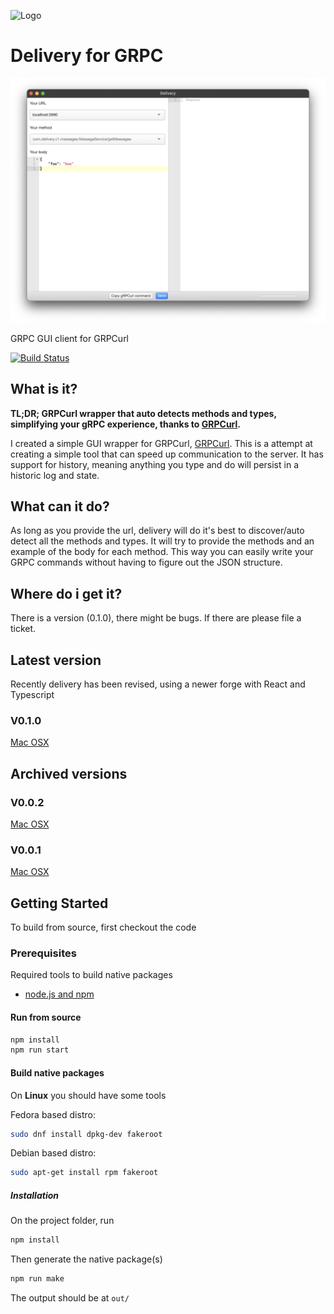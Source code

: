 ![Logo](https://raw.githubusercontent.com/kfwerf/delivery/master/screenshot/logo.png)
# Delivery for GRPC
![Screenshot](https://raw.githubusercontent.com/kfwerf/delivery/master/screenshot/desktop-macosx.png)

GRPC GUI client for GRPCurl

[![Build Status](https://travis-ci.org/miguelbaldi/delivery.svg?branch=make-linux)](https://travis-ci.org/miguelbaldi/delivery)

## What is it?
**TL;DR; GRPCurl wrapper that auto detects methods and types, simplifying your gRPC experience,
thanks to [GRPCurl](https://github.com/fullstorydev/grpcurl).**

I created a simple GUI wrapper for GRPCurl, [GRPCurl](https://github.com/fullstorydev/grpcurl).
This is a attempt at creating a simple tool that can speed up communication to the server. It has
support for history, meaning anything you type and do will persist in a historic log and state.

## What can it do?
As long as you provide the url, delivery will do it's best to discover/auto detect all the
methods and types. It will try to provide the methods and an example of the body for each method.
This way you can easily write your GRPC commands without having to figure out the JSON structure.

## Where do i get it?
There is a version (0.1.0), there might be bugs. If there are please file a ticket.

## Latest version
Recently delivery has been revised, using a newer forge with React and Typescript

### V0.1.0
[Mac OSX](https://github.com/kfwerf/delivery/releases/download/v0.1.0/Delivery-darwin-x64-0.1.0.zip)

## Archived versions

### V0.0.2
[Mac OSX](https://github.com/kfwerf/delivery/releases/download/v0.0.2/Delivery-darwin-x64-0.0.2.zip)

### V0.0.1
[Mac OSX](https://github.com/kfwerf/delivery/releases/download/v0.0.1/Delivery-darwin-x64-0.0.1.zip)



## Getting Started
To build from source, first checkout the code

### Prerequisites
Required tools to build native packages

* [node.js and npm](https://www.npmjs.com/get-npm)

#### Run from source
```sh
npm install
npm run start
```

#### Build native packages
On **Linux** you should have some tools

Fedora based distro:

```sh
sudo dnf install dpkg-dev fakeroot
```

Debian based distro:

```sh
sudo apt-get install rpm fakeroot
```

##### Installation
On the project folder, run
```sh
npm install
```
Then generate the native package(s)
```sh
npm run make
```
The output should be at `out/`